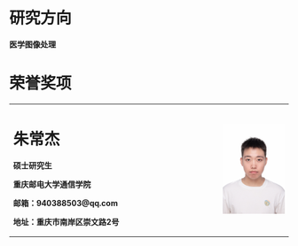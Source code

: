 <table border="0">
  <tr>
    <td width="75%">
      <h1>朱常杰</h1>
      <p><b>硕士研究生</b></p>
      <p><b>重庆邮电大学通信学院</b></p>
      <p><b>邮箱：940388503@qq.com</b></p>
      <p><b>地址：重庆市南岸区崇文路2号</b></p>
    </td>
    <td width="25%">
      <img src="/zhuchangjie.jpg" width="100%">     
    </td>
  </tr>
  <tr>
    <h1>研究方向</h1>
    <p><b>医学图像处理</b></p>
    <h1>荣誉奖项</h1>
  </tr>
  
  
     
</table>
